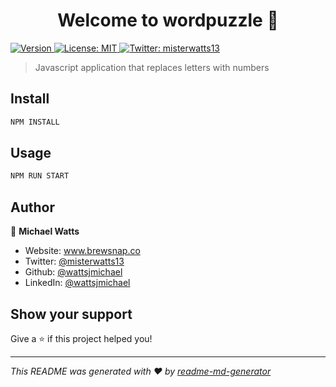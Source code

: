 <h1 align="center">Welcome to wordpuzzle 👋</h1>
<p>
  <a href="https://www.npmjs.com/package/wordpuzzle" target="_blank">
    <img alt="Version" src="https://img.shields.io/npm/v/wordpuzzle.svg">
  </a>
  <a href="#" target="_blank">
    <img alt="License: MIT" src="https://img.shields.io/badge/License-MIT-yellow.svg" />
  </a>
  <a href="https://twitter.com/misterwatts13" target="_blank">
    <img alt="Twitter: misterwatts13" src="https://img.shields.io/twitter/follow/misterwatts13.svg?style=social" />
  </a>
</p>

> Javascript application that replaces letters with numbers

## Install

```sh
NPM INSTALL
```

## Usage

```sh
NPM RUN START
```

## Author

👤 **Michael Watts**

* Website: www.brewsnap.co
* Twitter: [@misterwatts13](https://twitter.com/misterwatts13)
* Github: [@wattsjmichael](https://github.com/wattsjmichael)
* LinkedIn: [@wattsjmichael](https://linkedin.com/in/wattsjmichael)

## Show your support

Give a ⭐️ if this project helped you!

***
_This README was generated with ❤️ by [readme-md-generator](https://github.com/kefranabg/readme-md-generator)_